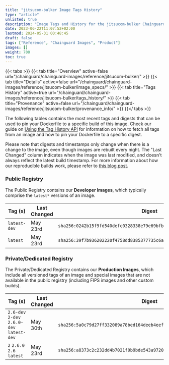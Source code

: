 ```yaml
---
title: "jitsucom-bulker Image Tags History"
type: "article"
unlisted: true
description: "Image Tags and History for the jitsucom-bulker Chainguard Image"
date: 2023-06-22T11:07:52+02:00
lastmod: 2024-05-31 00:48:45
draft: false
tags: ["Reference", "Chainguard Images", "Product"]
images: []
weight: 700
toc: true
---
```


{{< tabs >}}
{{< tab title="Overview" active=false url="/chainguard/chainguard-images/reference/jitsucom-bulker/" >}}
{{< tab title="Details" active=false url="/chainguard/chainguard-images/reference/jitsucom-bulker/image_specs/" >}}
{{< tab title="Tags History" active=true url="/chainguard/chainguard-images/reference/jitsucom-bulker/tags_history/" >}}
{{< tab title="Provenance" active=false url="/chainguard/chainguard-images/reference/jitsucom-bulker/provenance_info/" >}}
{{</ tabs >}}

The following tables contains the most recent tags and digests that can be used to pin your Dockerfile to a specific build of this image. Check our guide on [Using the Tag History API](/chainguard/chainguard-images/using-the-tag-history-api/) for information on how to fetch all tags from an image and how to pin your Dockerfile to a specific digest.

Please note that digests and timestamps only change when there is a change to the image, even though images are rebuilt every night. The "Last Changed" column indicates when the image was last modified, and doesn't always reflect the latest build timestamp. For more information about how our reproducible builds work, please refer to [this blog post](https://www.chainguard.dev/unchained/reproducing-chainguards-reproducible-image-builds).

### Public Registry
The Public Registry contains our **Developer Images**, which typically comprise the `latest*` versions of an image.

| Tag (s)       | Last Changed | Digest                                                                    |
|---------------|--------------|---------------------------------------------------------------------------|
|  `latest-dev` | May 23rd     | `sha256:0242b15f9fd540defc0328338e79e69bfbbd4d84bb11e533f09e2df157a53e84` |
|  `latest`     | May 23rd     | `sha256:39f7b936202220f4758dd8385377735c6a664fddc30a2d1a716d170a2c340087` |


### Private/Dedicated Registry
The Private/Dedicated Registry contains our **Production Images**, which include all versioned tags of an image and special images that are not available in the public registry (including FIPS images and other custom builds).

| Tag (s)                                     | Last Changed | Digest                                                                    |
|---------------------------------------------|--------------|---------------------------------------------------------------------------|
|  `2.6-dev` `2-dev` `2.6.0-dev` `latest-dev` | May 30th     | `sha256:5a0c79d27ff332089a78bed164deeb4eefa3bfdd5f6c01e4e14e2441d940347c` |
|  `2` `2.6.0` `2.6` `latest`                 | May 23rd     | `sha256:a8373c2c232dd4b7021f0b9bde543a972028b6e0d3b67b23ca84da4af459e020` |

